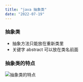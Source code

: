 ```yaml
---
title: "java 抽象类"
date: "2022-07-19"
---
```


### 抽象类

- 抽象方法只能放在重新类里
- 关键字 abstract 可以放在类名前面
### 抽象类的特点
![抽象类的特点](/images/抽象类的特点.png "抽象类的特点")
